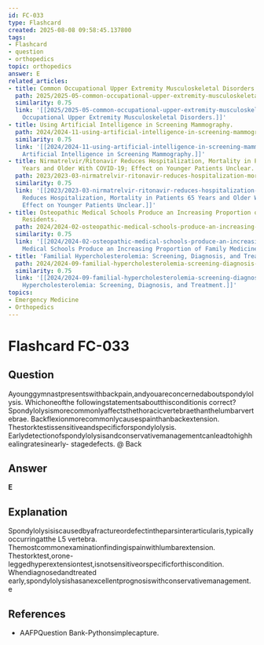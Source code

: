 ```yaml
---
id: FC-033
type: Flashcard
created: 2025-08-08 09:58:45.137800
tags:
- Flashcard
- question
- orthopedics
topic: orthopedics
answer: E
related_articles:
- title: Common Occupational Upper Extremity Musculoskeletal Disorders.
  path: 2025/2025-05-common-occupational-upper-extremity-musculoskeletal-disorder.md
  similarity: 0.75
  link: '[[2025/2025-05-common-occupational-upper-extremity-musculoskeletal-disorder|Common
    Occupational Upper Extremity Musculoskeletal Disorders.]]'
- title: Using Artificial Intelligence in Screening Mammography.
  path: 2024/2024-11-using-artificial-intelligence-in-screening-mammography.md
  similarity: 0.75
  link: '[[2024/2024-11-using-artificial-intelligence-in-screening-mammography|Using
    Artificial Intelligence in Screening Mammography.]]'
- title: Nirmatrelvir/Ritonavir Reduces Hospitalization, Mortality in Patients 65
    Years and Older With COVID-19; Effect on Younger Patients Unclear.
  path: 2023/2023-03-nirmatrelvir-ritonavir-reduces-hospitalization-mortality-in.md
  similarity: 0.75
  link: '[[2023/2023-03-nirmatrelvir-ritonavir-reduces-hospitalization-mortality-in|Nirmatrelvir/Ritonavir
    Reduces Hospitalization, Mortality in Patients 65 Years and Older With COVID-19;
    Effect on Younger Patients Unclear.]]'
- title: Osteopathic Medical Schools Produce an Increasing Proportion of Family Medicine
    Residents.
  path: 2024/2024-02-osteopathic-medical-schools-produce-an-increasing-proportion.md
  similarity: 0.75
  link: '[[2024/2024-02-osteopathic-medical-schools-produce-an-increasing-proportion|Osteopathic
    Medical Schools Produce an Increasing Proportion of Family Medicine Residents.]]'
- title: 'Familial Hypercholesterolemia: Screening, Diagnosis, and Treatment.'
  path: 2024/2024-09-familial-hypercholesterolemia-screening-diagnosis-and-treatm.md
  similarity: 0.75
  link: '[[2024/2024-09-familial-hypercholesterolemia-screening-diagnosis-and-treatm|Familial
    Hypercholesterolemia: Screening, Diagnosis, and Treatment.]]'
topics:
- Emergency Medicine
- Orthopedics
---
```


# Flashcard FC-033

## Question

Ayounggymnastpresentswithbackpain,andyouareconcernedaboutspondylolysis. Whichoneofthe followingstatementsaboutthisconditionis correct? Spondylolysismorecommonlyaffectsthethoracicvertebraethanthelumbarvertebrae. Backflexionmorecommonlycausespainthanbackextension. Thestorktestissensitiveandspecificforspondylolysis. Earlydetectionofspondylolysisandconservativemanagementcanleadtohighhealingratesinearly- stagedefects. @ Back

## Answer

**E**

## Explanation

Spondylolysisiscausedbyafractureordefectintheparsinterarticularis,typicallyoccurringatthe L5 vertebra. Themostcommonexaminationfindingispainwithlumbarextension. Thestorktest,orone- leggedhyperextensiontest,isnotsensitiveorspecificforthiscondition. Whendiagnosedandtreated early,spondylolysishasanexcellentprognosiswithconservativemanagement. e

## References

- AAFPQuestion Bank-Pythonsimplecapture.


